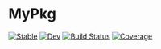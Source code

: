 # MyPkg

[![Stable](https://img.shields.io/badge/docs-stable-blue.svg)](https://wzhan88-1130.github.io/MyPkg.jl/stable/)
[![Dev](https://img.shields.io/badge/docs-dev-blue.svg)](https://wzhan88-1130.github.io/MyPkg.jl/dev/)
[![Build Status](https://github.com/wzhan88-1130/MyPkg.jl/actions/workflows/CI.yml/badge.svg?branch=main)](https://github.com/wzhan88-1130/MyPkg.jl/actions/workflows/CI.yml?query=branch%3Amain)
[![Coverage](https://codecov.io/gh/wzhan88-1130/MyPkg.jl/branch/main/graph/badge.svg)](https://codecov.io/gh/wzhan88-1130/MyPkg.jl)
